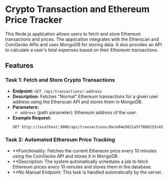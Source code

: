 # Crypto Transaction and Ethereum Price Tracker

This Node.js application allows users to fetch and store Ethereum transactions and prices. The application integrates with the Etherscan and CoinGecko APIs and uses MongoDB for storing data. It also provides an API to calculate a user's total expenses based on their Ethereum transactions.

## Features

### Task 1: Fetch and Store Crypto Transactions
- **Endpoint:** `GET /api/transactions/:address`
- **Description:** Fetches "Normal" Ethereum transactions for a given user address using the Etherscan API and stores them in MongoDB.
- **Parameters:**
  - `address` (path parameter): Ethereum address of the user.
- **Example Request:**
  ```bash
  GET http://localhost:3000/api/transactions/0xce94e5621a5f7068253c42558c147480f38b5e0d

### Task 2: Automated Ethereum Price Tracking
- **Functionality: Fetches the current Ethereum price every 10 minutes using the CoinGecko API and stores it in MongoDB.
- **Description: The system automatically schedules a job to fetch Ethereum prices every 10 minutes and stores them in the database.
- **No Manual Endpoint: This task is handled automatically by the server.
 
